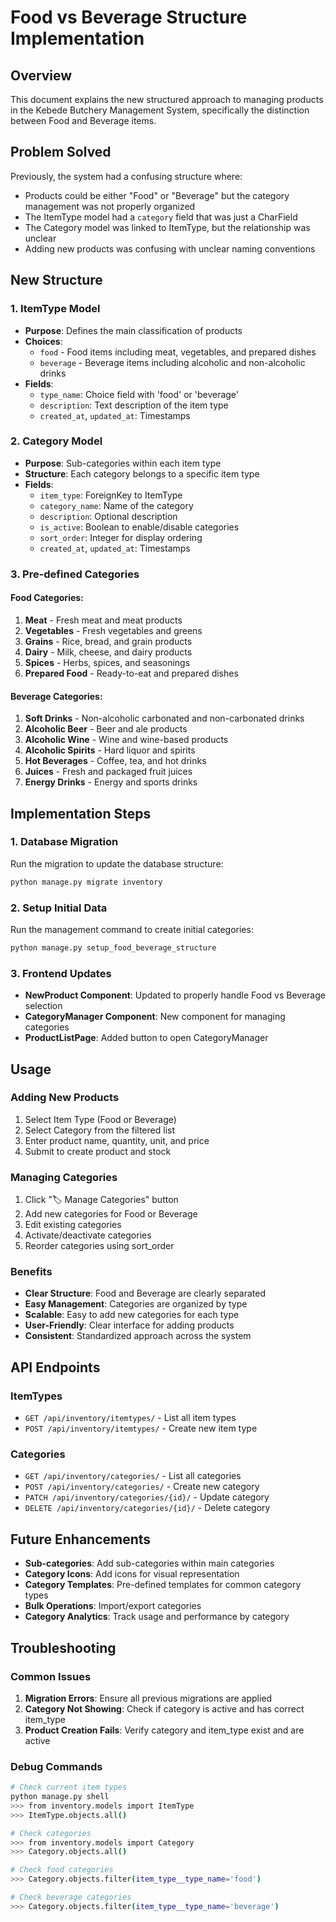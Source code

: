 # Food vs Beverage Structure Implementation

## Overview
This document explains the new structured approach to managing products in the Kebede Butchery Management System, specifically the distinction between Food and Beverage items.

## Problem Solved
Previously, the system had a confusing structure where:
- Products could be either "Food" or "Beverage" but the category management was not properly organized
- The ItemType model had a `category` field that was just a CharField
- The Category model was linked to ItemType, but the relationship was unclear
- Adding new products was confusing with unclear naming conventions

## New Structure

### 1. ItemType Model
- **Purpose**: Defines the main classification of products
- **Choices**: 
  - `food` - Food items including meat, vegetables, and prepared dishes
  - `beverage` - Beverage items including alcoholic and non-alcoholic drinks
- **Fields**:
  - `type_name`: Choice field with 'food' or 'beverage'
  - `description`: Text description of the item type
  - `created_at`, `updated_at`: Timestamps

### 2. Category Model
- **Purpose**: Sub-categories within each item type
- **Structure**: Each category belongs to a specific item type
- **Fields**:
  - `item_type`: ForeignKey to ItemType
  - `category_name`: Name of the category
  - `description`: Optional description
  - `is_active`: Boolean to enable/disable categories
  - `sort_order`: Integer for display ordering
  - `created_at`, `updated_at`: Timestamps

### 3. Pre-defined Categories

#### Food Categories:
1. **Meat** - Fresh meat and meat products
2. **Vegetables** - Fresh vegetables and greens
3. **Grains** - Rice, bread, and grain products
4. **Dairy** - Milk, cheese, and dairy products
5. **Spices** - Herbs, spices, and seasonings
6. **Prepared Food** - Ready-to-eat and prepared dishes

#### Beverage Categories:
1. **Soft Drinks** - Non-alcoholic carbonated and non-carbonated drinks
2. **Alcoholic Beer** - Beer and ale products
3. **Alcoholic Wine** - Wine and wine-based products
4. **Alcoholic Spirits** - Hard liquor and spirits
5. **Hot Beverages** - Coffee, tea, and hot drinks
6. **Juices** - Fresh and packaged fruit juices
7. **Energy Drinks** - Energy and sports drinks

## Implementation Steps

### 1. Database Migration
Run the migration to update the database structure:
```bash
python manage.py migrate inventory
```

### 2. Setup Initial Data
Run the management command to create initial categories:
```bash
python manage.py setup_food_beverage_structure
```

### 3. Frontend Updates
- **NewProduct Component**: Updated to properly handle Food vs Beverage selection
- **CategoryManager Component**: New component for managing categories
- **ProductListPage**: Added button to open CategoryManager

## Usage

### Adding New Products
1. Select Item Type (Food or Beverage)
2. Select Category from the filtered list
3. Enter product name, quantity, unit, and price
4. Submit to create product and stock

### Managing Categories
1. Click "🏷️ Manage Categories" button
2. Add new categories for Food or Beverage
3. Edit existing categories
4. Activate/deactivate categories
5. Reorder categories using sort_order

### Benefits
- **Clear Structure**: Food and Beverage are clearly separated
- **Easy Management**: Categories are organized by type
- **Scalable**: Easy to add new categories for each type
- **User-Friendly**: Clear interface for adding products
- **Consistent**: Standardized approach across the system

## API Endpoints

### ItemTypes
- `GET /api/inventory/itemtypes/` - List all item types
- `POST /api/inventory/itemtypes/` - Create new item type

### Categories
- `GET /api/inventory/categories/` - List all categories
- `POST /api/inventory/categories/` - Create new category
- `PATCH /api/inventory/categories/{id}/` - Update category
- `DELETE /api/inventory/categories/{id}/` - Delete category

## Future Enhancements
- **Sub-categories**: Add sub-categories within main categories
- **Category Icons**: Add icons for visual representation
- **Category Templates**: Pre-defined templates for common category types
- **Bulk Operations**: Import/export categories
- **Category Analytics**: Track usage and performance by category

## Troubleshooting

### Common Issues
1. **Migration Errors**: Ensure all previous migrations are applied
2. **Category Not Showing**: Check if category is active and has correct item_type
3. **Product Creation Fails**: Verify category and item_type exist and are active

### Debug Commands
```bash
# Check current item types
python manage.py shell
>>> from inventory.models import ItemType
>>> ItemType.objects.all()

# Check categories
>>> from inventory.models import Category
>>> Category.objects.all()

# Check food categories
>>> Category.objects.filter(item_type__type_name='food')

# Check beverage categories
>>> Category.objects.filter(item_type__type_name='beverage')
```
